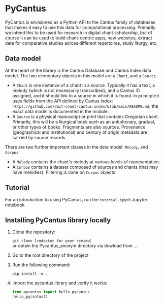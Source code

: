 # PyCantus
PyCantus is envisioned as a Python API to the Cantus family of databases that makes it easy to use this data for computational processing. Primarily we intend this to be used for research in digital chant scholarship, but of course it can be used to build chant-centric apps, new websites, extract data for comparative studies across different repertoires, study liturgy, etc.


## Data model

At the heart of the library is the Cantus Database and Cantus Index data model. The two elementary objects in this model are a `Chant`, and a `Source`.

* A `Chant` is one instance of a chant in a source. Typically it has a text, a melody (which is not necessarily transcribed), and a Cantus ID assigned, and it should link to a source in which it is found. In principle it uses fields from the API defined by Cantus Index: `https://github.com/dact-chant/cantus-index/blob/main/README.md`; the exact data model is documented in the module.
* A `Source` is a physical manuscript or print that contains Gregorian chant. Primarily, this will be a liturgical book such as an antiphonary, gradual, or other types of books. Fragments are also sources. Provenance (geographical and institutional) and century of origin metadata are carried by source records.

There are two further important classes in the data model: `Melody`, and `Corpus`.

* A `Melody` contains the chant's melody at various levels of representation.
* A `Corpus` contains a dataset composed of sources and chants (that may have melodies). Filtering is done on `Corpus` objects.

## Tutorial

For an introduction to using PyCantus, run the `tutorial.ipynb` Jupyter notebook.

## Installing PyCantus library locally

1. Clone the repository:
    
    ```git clone [redacted for peer review]```  
   or obtain the Pycantus_anonym directory via dowload from ... 

2. Go to the root directory of the project
3. Run the following command:

    ```pip install -e .```
   
4. Import the pycantus library and verify it works:

    ```python
    from pycantus import hello_pycantus
    hello_pycantus()
    ```
